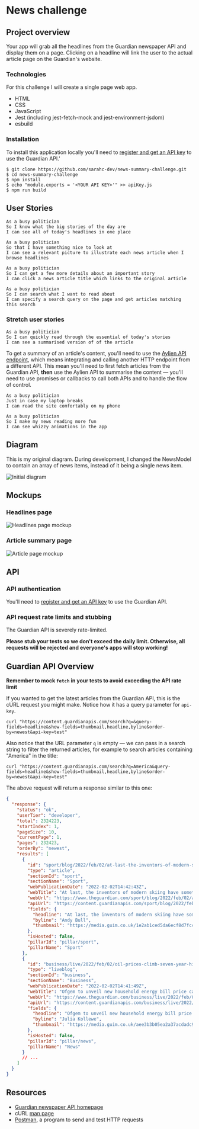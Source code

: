 # News challenge

## Project overview

Your app will grab all the headlines from the Guardian newspaper API and display them on a page. Clicking on a headline will link the user to the actual article page on the Guardian's website.

### Technologies

For this challenge I will create a single page web app.

- HTML
- CSS
- JavaScript
- Jest (including jest-fetch-mock and jest-environment-jsdom)
- esbuild

### Installation

To install this application locally you'll need to [register and get an API key](https://open-platform.theguardian.com/access/) to use the Guardian API.'

```plain
$ git clone https://github.com/sarahc-dev/news-summary-challenge.git
$ cd news-summary-challenge
$ npm install
$ echo "module.exports = '<YOUR API KEY>'" >> apiKey.js
$ npm run build
```

## User Stories

```plain
As a busy politician
So I know what the big stories of the day are
I can see all of today's headlines in one place
```

```plain
As a busy politician
So that I have something nice to look at
I can see a relevant picture to illustrate each news article when I browse headlines
```

```plain
As a busy politician
So I can get a few more details about an important story
I can click a news article title which links to the original article
```

```plain
As a busy politician
So I can search what I want to read about
I can specify a search query on the page and get articles matching this search
```

### Stretch user stories

```plain
As a busy politician
So I can quickly read through the essential of today's stories
I can see a summarised version of of the article
```

To get a summary of an article's content, you'll need to use the [Aylien API
endpoint](https://docs.aylien.com/textapi/endpoints/#summarization), which means
integrating and calling another HTTP endpoint from a different API. This mean you'll need
to first fetch articles from the Guardian API, **then** use the Aylien API to summarise
the content — you'll need to use promises or callbacks to call both APIs and to handle the flow of
control.

```plain
As a busy politician
Just in case my laptop breaks
I can read the site comfortably on my phone
```

```plain
As a busy politician
So I make my news reading more fun
I can see whizzy animations in the app
```

## Diagram

This is my original diagram. During development, I changed the NewsModel to contain an array of news items, instead of it being a single news item.

![Initial diagram](./images/diagram.png)

## Mockups

### Headlines page

![Headlines page mockup](./images/news-summary-project-headlines-page-mockup.png)

### Article summary page

![Article page mockup](./images/news-summary-project-article-page-mockup.png)

## API

### API authentication

You'll need to [register and get an API
key](https://open-platform.theguardian.com/access/) to use the Guardian API.

### API request rate limits and stubbing

The Guardian API is severely rate-limited.

**Please stub your tests so we don't exceed the daily limit. Otherwise, all requests will
be rejected and everyone's apps will stop working!**

## Guardian API Overview

**Remember to mock `fetch` in your tests to avoid exceeding the API rate limit**

If you wanted to get the latest articles from the Guardian API, this is the cURL request
you might make. Notice how it has a query parameter for `api-key`.

```plain
curl "https://content.guardianapis.com/search?q=&query-fields=headline&show-fields=thumbnail,headline,byline&order-by=newest&api-key=test"
```

Also notice that the URL parameter `q` is empty — we can pass in a search string to filter
the returned articles, for example to search articles containing "America" in the title:

```plain
curl "https://content.guardianapis.com/search?q=America&query-fields=headline&show-fields=thumbnail,headline,byline&order-by=newest&api-key=test"
```

The above request will return a response similar to this one:

```json
{
  "response": {
    "status": "ok",
    "userTier": "developer",
    "total": 2324223,
    "startIndex": 1,
    "pageSize": 10,
    "currentPage": 1,
    "pages": 232423,
    "orderBy": "newest",
    "results": [
      {
        "id": "sport/blog/2022/feb/02/at-last-the-inventors-of-modern-skiing-have-something-to-cheer-dave-ryding",
        "type": "article",
        "sectionId": "sport",
        "sectionName": "Sport",
        "webPublicationDate": "2022-02-02T14:42:43Z",
        "webTitle": "At last, the inventors of modern skiing have something to cheer: Dave Ryding | Andy Bull",
        "webUrl": "https://www.theguardian.com/sport/blog/2022/feb/02/at-last-the-inventors-of-modern-skiing-have-something-to-cheer-dave-ryding",
        "apiUrl": "https://content.guardianapis.com/sport/blog/2022/feb/02/at-last-the-inventors-of-modern-skiing-have-something-to-cheer-dave-ryding",
        "fields": {
          "headline": "At last, the inventors of modern skiing have something to cheer: Dave Ryding ",
          "byline": "Andy Bull",
          "thumbnail": "https://media.guim.co.uk/1e2ab1ced5da6ecf8d7fcca9f87d5398c1d22336/0_119_6480_3888/500.jpg"
        },
        "isHosted": false,
        "pillarId": "pillar/sport",
        "pillarName": "Sport"
      },
      {
        "id": "business/live/2022/feb/02/oil-prices-climb-seven-year-highs-opec-meeting-markets-await-eurozone-inflation",
        "type": "liveblog",
        "sectionId": "business",
        "sectionName": "Business",
        "webPublicationDate": "2022-02-02T14:41:49Z",
        "webTitle": "Ofgem to unveil new household energy bill price cap on Thursday morning – business live",
        "webUrl": "https://www.theguardian.com/business/live/2022/feb/02/oil-prices-climb-seven-year-highs-opec-meeting-markets-await-eurozone-inflation",
        "apiUrl": "https://content.guardianapis.com/business/live/2022/feb/02/oil-prices-climb-seven-year-highs-opec-meeting-markets-await-eurozone-inflation",
        "fields": {
          "headline": "Ofgem to unveil new household energy bill price cap on Thursday morning – business live",
          "byline": "Julia Kollewe",
          "thumbnail": "https://media.guim.co.uk/aee3b3b05ea2a37acdadc91095c163fd381eba4a/0_24_3500_2100/500.jpg"
        },
        "isHosted": false,
        "pillarId": "pillar/news",
        "pillarName": "News"
      }
      // ...
    ]
  }
}
```

## Resources

- [Guardian newspaper API homepage](http://open-platform.theguardian.com/documentation/)
- cURL [man page](https://curl.haxx.se/docs/manpage.html)
- [Postman](https://www.postman.com/downloads/?utm_source=postman-home), a program to send and test HTTP requests
